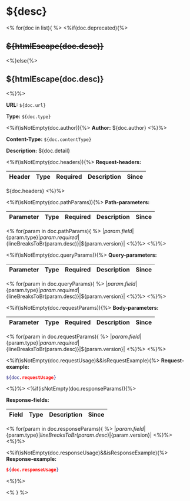 
# ${desc}
<%
for(doc in list){
%>
<%if(doc.deprecated){%>
## ~~${htmlEscape(doc.desc)}~~
<%}else{%>
## ${htmlEscape(doc.desc)}
<%}%>

**URL:** `${doc.url}`

**Type:** `${doc.type}`

<%if(isNotEmpty(doc.author)){%>
**Author:** ${doc.author}
<%}%>

**Content-Type:** `${doc.contentType}`

**Description:** ${doc.detail}

<%if(isNotEmpty(doc.headers)){%>
**Request-headers:**

| Header | Type | Required | Description | Since |
|--------|------|----------|-------------|-------|
${doc.headers}
<%}%>

<%if(isNotEmpty(doc.pathParams)){%>
**Path-parameters:**

| Parameter | Type | Required | Description | Since |
|-----------|------|----------|-------------|-------|
<%
for(param in doc.pathParams){
%>
|${param.field}|${param.type}|${param.required}|${lineBreaksToBr(param.desc)}|${param.version}|
<%}%>
<%}%>

<%if(isNotEmpty(doc.queryParams)){%>
**Query-parameters:**

| Parameter | Type | Required | Description | Since |
|-----------|------|----------|-------------|-------|
<%
for(param in doc.queryParams){
%>
|${param.field}|${param.type}|${param.required}|${lineBreaksToBr(param.desc)}|${param.version}|
<%}%>
<%}%>

<%if(isNotEmpty(doc.requestParams)){%>
**Body-parameters:**

| Parameter | Type | Required | Description | Since |
|-----------|------|----------|-------------|-------|
<%
for(param in doc.requestParams){
%>
|${param.field}|${param.type}|${param.required}|${lineBreaksToBr(param.desc)}|${param.version}|
<%}%>
<%}%>

<%if(isNotEmpty(doc.requestUsage)&&isRequestExample){%>
**Request-example:**
```bash
${doc.requestUsage}
```
<%}%>
<%if(isNotEmpty(doc.responseParams)){%>

**Response-fields:**

| Field | Type | Description | Since |
|-------|------|-------------|-------|
<%
for(param in doc.responseParams){
%>
|${param.field}|${param.type}|${lineBreaksToBr(param.desc)}|${param.version}|
<%}%>
<%}%>

<%if(isNotEmpty(doc.responseUsage)&&isResponseExample){%>
**Response-example:**
```json
${doc.responseUsage}
```
<%}%>

<% } %>
